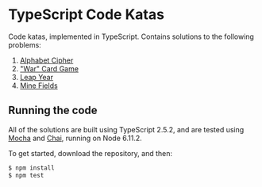 # TypeScript Code Katas #

Code katas, implemented in TypeScript. Contains solutions to the following problems:

1. [Alphabet Cipher](https://github.com/gigasquid/wonderland-clojure-katas/tree/master/alphabet-cipher)
2. ["War" Card Game](https://github.com/gigasquid/wonderland-clojure-katas/tree/master/card-game-war)
3. [Leap Year](https://github.com/garora/TDD-Katas/blob/master/KatasReadme.md#leap-year-)
4. [Mine Fields](https://github.com/garora/TDD-Katas/blob/master/KatasReadme.md#mine-fields-)

## Running the code ##
All of the solutions are built using TypeScript 2.5.2, and are tested using [Mocha][mocha] and [Chai][chai], running on Node 6.11.2.

[mocha]: http://mochajs.org/
[chai]: http://chaijs.com/

To get started, download the repository, and then:

```bash
$ npm install
$ npm test
```
